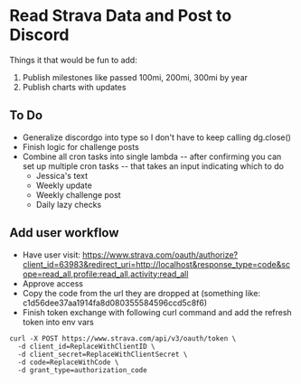 # Read Strava Data and Post to Discord

Things it that would be fun to add:
1. Publish milestones like passed 100mi, 200mi, 300mi by year
2. Publish charts with updates


## To Do

- Generalize discordgo into type so I don't have to keep calling dg.close()
- Finish logic for challenge posts
- Combine all cron tasks into single lambda -- after confirming you can set up multiple cron tasks -- that takes an input indicating which to do
  - Jessica's text
  - Weekly update
  - Weekly challenge post
  - Daily lazy checks
## Add user workflow

- Have user visit: https://www.strava.com/oauth/authorize?client_id=63983&redirect_uri=http://localhost&response_type=code&scope=read_all,profile:read_all,activity:read_all
- Approve access
- Copy the code from the url they are dropped at (something like: c1d56dee37aa1914fa8d080355584596ccd5c8f6)
- Finish token exchange with following curl command and add the refresh token into env vars

```
curl -X POST https://www.strava.com/api/v3/oauth/token \
  -d client_id=ReplaceWithClientID \
  -d client_secret=ReplaceWithClientSecret \
  -d code=ReplaceWithCode \
  -d grant_type=authorization_code
```